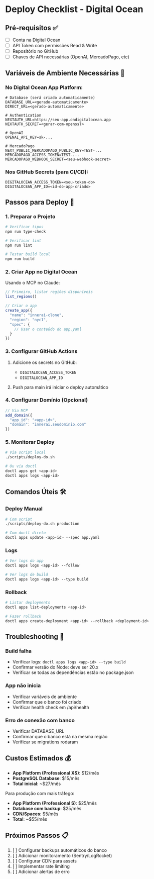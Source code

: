 # Deploy Checklist - Digital Ocean

## Pré-requisitos ✅

- [ ] Conta na Digital Ocean
- [ ] API Token com permissões Read & Write
- [ ] Repositório no GitHub
- [ ] Chaves de API necessárias (OpenAI, MercadoPago, etc)

## Variáveis de Ambiente Necessárias 🔐

### No Digital Ocean App Platform:

```env
# Database (será criado automaticamente)
DATABASE_URL=<gerado-automaticamente>
DIRECT_URL=<gerado-automaticamente>

# Authentication
NEXTAUTH_URL=https://seu-app.ondigitalocean.app
NEXTAUTH_SECRET=<gerar-com-openssl>

# OpenAI
OPENAI_API_KEY=sk-...

# MercadoPago
NEXT_PUBLIC_MERCADOPAGO_PUBLIC_KEY=TEST-...
MERCADOPAGO_ACCESS_TOKEN=TEST-...
MERCADOPAGO_WEBHOOK_SECRET=<seu-webhook-secret>
```

### Nos GitHub Secrets (para CI/CD):

```
DIGITALOCEAN_ACCESS_TOKEN=<seu-token-do>
DIGITALOCEAN_APP_ID=<id-do-app-criado>
```

## Passos para Deploy 🚀

### 1. Preparar o Projeto

```bash
# Verificar tipos
npm run type-check

# Verificar lint
npm run lint

# Testar build local
npm run build
```

### 2. Criar App no Digital Ocean

Usando o MCP no Claude:

```javascript
// Primeiro, listar regiões disponíveis
list_regions()

// Criar o app
create_app({
  "name": "innerai-clone",
  "region": "nyc1",
  "spec": {
    // Usar o conteúdo do app.yaml
  }
})
```

### 3. Configurar GitHub Actions

1. Adicione os secrets no GitHub:
   - `DIGITALOCEAN_ACCESS_TOKEN`
   - `DIGITALOCEAN_APP_ID`

2. Push para main irá iniciar o deploy automático

### 4. Configurar Domínio (Opcional)

```javascript
// Via MCP
add_domain({
  "app_id": "<app-id>",
  "domain": "innerai.seudominio.com"
})
```

### 5. Monitorar Deploy

```bash
# Via script local
./scripts/deploy-do.sh

# Ou via doctl
doctl apps get <app-id>
doctl apps logs <app-id>
```

## Comandos Úteis 🛠️

### Deploy Manual
```bash
# Com script
./scripts/deploy-do.sh production

# Com doctl direto
doctl apps update <app-id> --spec app.yaml
```

### Logs
```bash
# Ver logs do app
doctl apps logs <app-id> --follow

# Ver logs de build
doctl apps logs <app-id> --type build
```

### Rollback
```bash
# Listar deployments
doctl apps list-deployments <app-id>

# Fazer rollback
doctl apps create-deployment <app-id> --rollback <deployment-id>
```

## Troubleshooting 🔧

### Build falha
- Verificar logs: `doctl apps logs <app-id> --type build`
- Confirmar versão do Node: deve ser 20.x
- Verificar se todas as dependências estão no package.json

### App não inicia
- Verificar variáveis de ambiente
- Confirmar que o banco foi criado
- Verificar health check em /api/health

### Erro de conexão com banco
- Verificar DATABASE_URL
- Confirmar que o banco está na mesma região
- Verificar se migrations rodaram

## Custos Estimados 💰

- **App Platform (Professional XS)**: $12/mês
- **PostgreSQL Database**: $15/mês
- **Total inicial**: ~$27/mês

Para produção com mais tráfego:
- **App Platform (Professional S)**: $25/mês
- **Database com backup**: $25/mês
- **CDN/Spaces**: $5/mês
- **Total**: ~$55/mês

## Próximos Passos 📋

1. [ ] Configurar backups automáticos do banco
2. [ ] Adicionar monitoramento (Sentry/LogRocket)
3. [ ] Configurar CDN para assets
4. [ ] Implementar rate limiting
5. [ ] Adicionar alertas de erro